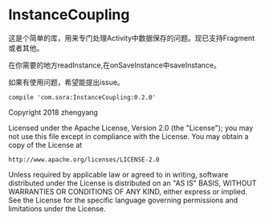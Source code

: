 # InstanceCoupling

这是个简单的库，用来专门处理Activity中数据保存的问题。现已支持Fragment或者其他。

在你需要的地方readInstance,在onSaveInstance中saveInstance。

如果有使用问题，希望能提出issue。

    compile 'com.sora:InstanceCoupling:0.2.0'

Copyright 2018 zhengyang

Licensed under the Apache License, Version 2.0 (the "License");
you may not use this file except in compliance with the License.
You may obtain a copy of the License at

    http://www.apache.org/licenses/LICENSE-2.0

Unless required by applicable law or agreed to in writing, software
distributed under the License is distributed on an "AS IS" BASIS,
WITHOUT WARRANTIES OR CONDITIONS OF ANY KIND, either express or implied.
See the License for the specific language governing permissions and
limitations under the License.
